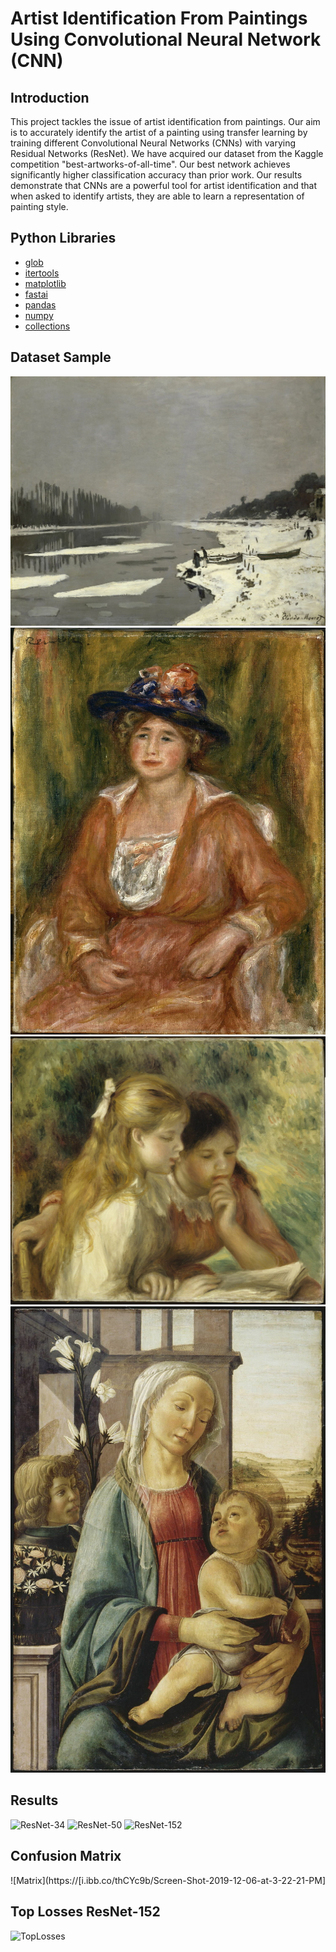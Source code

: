 # Artist Identification From Paintings Using Convolutional Neural Network (CNN)

## Introduction

This project tackles the issue of artist identification from paintings. Our aim is to accurately identify the artist of a painting using transfer learning by training different Convolutional Neural Networks (CNNs) with varying Residual Networks (ResNet). We have acquired our dataset from the Kaggle competition "best-artworks-of-all-time". Our best network achieves significantly higher classification accuracy than prior work. Our results demonstrate that CNNs are a powerful tool for artist identification and that when asked to identify artists, they are able to learn a representation of painting style.


## Python Libraries

* [glob](https://docs.python.org/3/library/glob.html)
* [itertools](https://docs.python.org/3/library/itertools.html) 
* [matplotlib](https://docs.python.org/3/library/matplotlib.html) 
* [fastai](https://docs.python.org/3/library/fastai.html) 
* [pandas](https://docs.python.org/3/library/pandas.html) 
* [numpy](https://docs.python.org/3/library/numpy.html) 
* [collections](https://docs.python.org/3/library/collections.html) 

## Dataset Sample

![Dateset](https://github.com/cmagliano/Proj/blob/main/LabelArtPicies/Data/MONET_1.JPG)
![Dataset](https://github.com/cmagliano/Proj/blob/main/LabelArtPicies/Data/RENOIR_1.JPG)
![Dataset](https://github.com/cmagliano/Proj/blob/main/LabelArtPicies/Data/RENOIR_2.JPG)
![Dataset](https://github.com/cmagliano/Proj/blob/main/LabelArtPicies/Data/BOTTICELLI_1.JPG)


## Results 

![ResNet-34](https://i.ibb.co/jWCP9wW/Screen-Shot-2019-12-06-at-3-21-55-PM.png)
![ResNet-50](https://i.ibb.co/2FW0k3Z/Screen-Shot-2019-12-06-at-3-22-02-PM.png)
![ResNet-152](https://i.ibb.co/jgn8m9V/Screen-Shot-2019-12-06-at-3-22-08-PM.png)

## Confusion Matrix

![Matrix](https://[i.ibb.co/thCYc9b/Screen-Shot-2019-12-06-at-3-22-21-PM]

## Top Losses ResNet-152

![TopLosses](https://i.ibb.co/d5DgMBk/Top-losses-Res-Net152.png)



